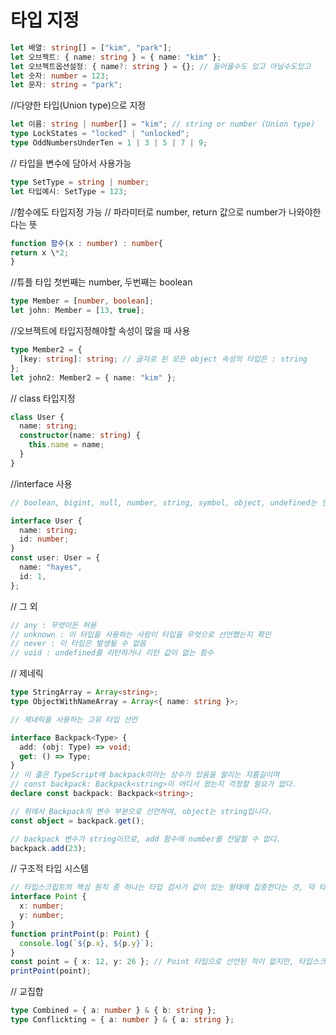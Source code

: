 # 타입 지정

```ts
let 배열: string[] = ["kim", "park"];
let 오브젝트: { name: string } = { name: "kim" };
let 오브젝트옵션설정: { name?: string } = {}; // 들어올수도 있고 아닐수도있고
let 숫자: number = 123;
let 문자: string = "park";
```

//다양한 타입(Union type)으로 지정

```ts
let 이름: string | number[] = "kim"; // string or number (Union type)
type LockStates = "locked" | "unlocked";
type OddNumbersUnderTen = 1 | 3 | 5 | 7 | 9;
```

// 타입을 변수에 담아서 사용가능

```ts
type SetType = string | number;
let 타입예시: SetType = 123;
```

//함수에도 타입지정 가능
// 파라미터로 number, return 값으로 number가 나와야한다는 뜻

```ts
function 함수(x : number) : number{
return x \*2;
}
```

//튜플 타입 첫번째는 number, 두번째는 boolean

```ts
type Member = [number, boolean];
let john: Member = [13, true];
```

//오브젝트에 타입지정해야할 속성이 많을 때 사용

```ts
type Member2 = {
  [key: string]: string; // 글자로 된 모든 object 속성의 타입은 : string
};
let john2: Member2 = { name: "kim" };
```

// class 타입지정

```ts
class User {
  name: string;
  constructor(name: string) {
    this.name = name;
  }
}
```

//interface 사용

```ts
// boolean, bigint, null, number, string, symbol, object, undefined는 인터페이스에서 사용 가능

interface User {
  name: string;
  id: number;
}
const user: User = {
  name: "hayes",
  id: 1,
};
```

// 그 외

```ts
// any : 무엇이든 허용
// unknown : 이 타입을 사용하는 사람이 타입을 무엇으로 선언했는지 확인
// never : 이 타입은 발생될 수 없음
// void : undefined를 리턴하거나 리턴 값이 없는 함수
```

// 제네릭

```ts
type StringArray = Array<string>;
type ObjectWithNameArray = Array<{ name: string }>;
```

```ts
// 제네릭을 사용하는 고유 타입 선언

interface Backpack<Type> {
  add: (obj: Type) => void;
  get: () => Type;
}
// 이 줄은 TypeScript에 backpack이라는 상수가 있음을 알리는 지름길이며
// const backpack: Backpack<string>이 어디서 왔는지 걱정할 필요가 없다.
declare const backpack: Backpack<string>;

// 위에서 Backpack의 변수 부분으로 선언하여, object는 string입니다.
const object = backpack.get();

// backpack 변수가 string이므로, add 함수에 number를 전달할 수 없다.
backpack.add(23);
```

// 구조적 타입 시스템

```ts
// 타입스크립트의 핵심 원칙 중 하나는 타입 검사가 값이 있는 형태에 집중한다는 것, 덕 타이핑 또는 구조적 타이핑이라고 부름
interface Point {
  x: number;
  y: number;
}
function printPoint(p: Point) {
  console.log(`${p.x}, ${p.y}`);
}
const point = { x: 12, y: 26 }; // Point 타입으로 선언된 적이 없지만, 타입스크립트에서 point와 Point의 형태를 비교, 같은 형태기 때문에 통과된다.
printPoint(point);
```

// 교집합

```ts
type Combined = { a: number } & { b: string };
type Conflickting = { a: number } & { a: string };
```
